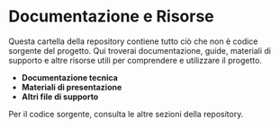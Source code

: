 # Documentazione e Risorse

Questa cartella della repository contiene tutto ciò che non è codice sorgente del progetto. Qui troverai documentazione, guide, materiali di supporto e altre risorse utili per comprendere e utilizzare il progetto.

- **Documentazione tecnica**
- **Materiali di presentazione**
- **Altri file di supporto**

Per il codice sorgente, consulta le altre sezioni della repository.